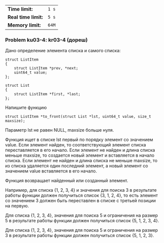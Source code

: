 |                      |       |
|----------------------|-------|
| **Time limit:**      | `1 s` |
| **Real time limit:** | `5 s` |
| **Memory limit:**    | `64M` |


### Problem ku03-4: kr03-4 (дореш)

Дано определение элемента списка и самого списка:

    
    
    struct ListItem
    {
        struct ListItem *prev, *next;
        uint64_t value;
    };
    
    struct List
    {
        struct ListItem *first, *last;
    };

Напишите функцию

    
    
    struct ListItem *to_front(struct List *lst, uint64_t value, size_t maxsize);

Параметр lst не равен NULL, maxsize больше нуля.

Функция ищет в списке lst первый по порядку элемент со значением
value. Если элемент найден, то соответствующий элемент списка
переставляется в его начало. Если элемент не найден и длина
списка меньше maxsize, то создается новый элемент и вставляется в
начало списка. Если элемент не найден и длина списка не меньше
maxsize, то из списка удаляется один последний элемент, а новый
элемент со значением value вставляется в его начало.

Функция возвращает найденный или созданный элемент.

Например, для списка {1, 2, 3, 4} и значения для поиска 3 в
результате работы функции должен получиться список {3, 1, 2, 4},
то есть элемент со значением 3 должен быть переставлен в списке с
третьей позиции на первую.

Для списка {1, 2, 3, 4}, значения для поиска 5 и ограничения на
размер 5 в результате работы функции должен получиться список {5,
1, 2, 3, 4}.

Для списка {1, 2, 3, 4}, значения для поиска 5 и ограничения на
размер 3 в результате работы функции должен получиться список {5,
1, 2, 3}.


